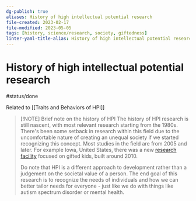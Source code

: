 ```yaml
---
dg-publish: true
aliases: History of high intellectual potential research
file-created: 2023-02-17
file-modified: 2023-05-05
tags: [history, science/research, society, giftedness]
linter-yaml-title-alias: History of high intellectual potential research
---
```


# History of high intellectual potential research

#status/done

Related to [[Traits and Behaviors of HPI]]

> [!NOTE] Brief note on the history of HPI
> The history of HPI research is still nascent, with most relevant research starting from the 1980s. There's been some setback in research within this field due to the uncomfortable nature of creating an unequal society if we started recognizing this concept. Most studies in the field are from 2005 and later. For example Iowa, United States, there was a new [research facility](https://belinblank.education.uiowa.edu/) focused on gifted kids, built around 2010.
>
> Do note that HPI is a different approach to development rather than a judgement on the societal value of a person. The end goal of this research is to recognize the needs of individuals and how we can better tailor needs for everyone - just like we do with things like autism spectrum disorder or mental health.
